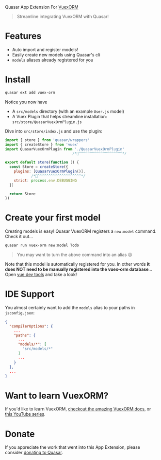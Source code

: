 Quasar App Extension For [VuexORM](https://vuex-orm.org/)

> Streamline integrating VuexORM with Quasar!

# Features
- Auto import and register models!
- Easily create new models using Quasar's cli
- `models` aliases already registered for you

# Install
```bash
quasar ext add vuex-orm
```
Notice you now have
  - A `src/models` directory (with an example `User.js` model)
  - A Vuex Plugin that helps streamline installation: `src/store/QuasarVuexOrmPlugin.js`

Dive into `src/store/index.js` and use the plugin:
```js
import { store } from 'quasar/wrappers'
import { createStore } from 'vuex'
import QuasarVuexOrmPlugin from './QuasarVuexOrmPlugin'
                               /*🤿^^^^^^^^^^^^^^^^^^^^*/

export default store(function () {
  const Store = createStore({
    plugins: [QuasarVuexOrmPlugin()],
            /*🤿^^^^^^^^^^^^^^^^^^^^*/
    strict: process.env.DEBUGGING
  })

  return Store
})
```

# Create your first model
Creating models is easy! Quasar VuexORM registers a `new:model` command. Check it out...

```sh
quasar run vuex-orm new:model Todo
```
> You may want to turn the above command into an alias 😉

Note that this model is automatically registered for you. In other words **it does NOT need to be manually registered into the vuex-orm database**...
Open [vue dev tools](https://devtools.vuejs.org/) and take a look!

# IDE Support
You almost certainly want to add the `models` alias to your paths in `jsconfig.json`:
```json
{
  "compilerOptions": {
    ...
    "paths": {
      ...
      "models/*": [
        "src/models/*"
      ]
      ...
    }
  },
  ...
}
```

# Want to learn VuexORM?
If you'd like to learn VuexORM, [checkout the amazing VuexORM docs](https://vuex-orm.org/), or [this YouTube series](https://youtube.com/playlist?list=PLFZAa7EupbB5-MLdEuVP8jXW2WADpvI39).

# Donate
If you appreciate the work that went into this App Extension, please consider [donating to Quasar](https://donate.quasar.dev).
